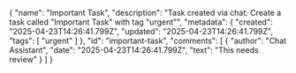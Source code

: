 {
  "name": "Important Task",
  "description": "Task created via chat: Create a task called \"Important Task\" with tag \"urgent\"",
  "metadata": {
    "created": "2025-04-23T14:26:41.799Z",
    "updated": "2025-04-23T14:26:41.799Z",
    "tags": [
      "urgent"
    ]
  },
  "id": "important-task",
  "comments": [
    {
      "author": "Chat Assistant",
      "date": "2025-04-23T14:26:41.799Z",
      "text": "This needs review"
    }
  ]
}